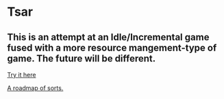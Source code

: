# Tsar

## This is an attempt at an Idle/Incremental game fused with a more resource mangement-type of game. The future will be different.
[Try it here](https://tsaraugustus.github.io)

[A roadmap of sorts.](https://tsaraugustus.github.io/future/list.html)
